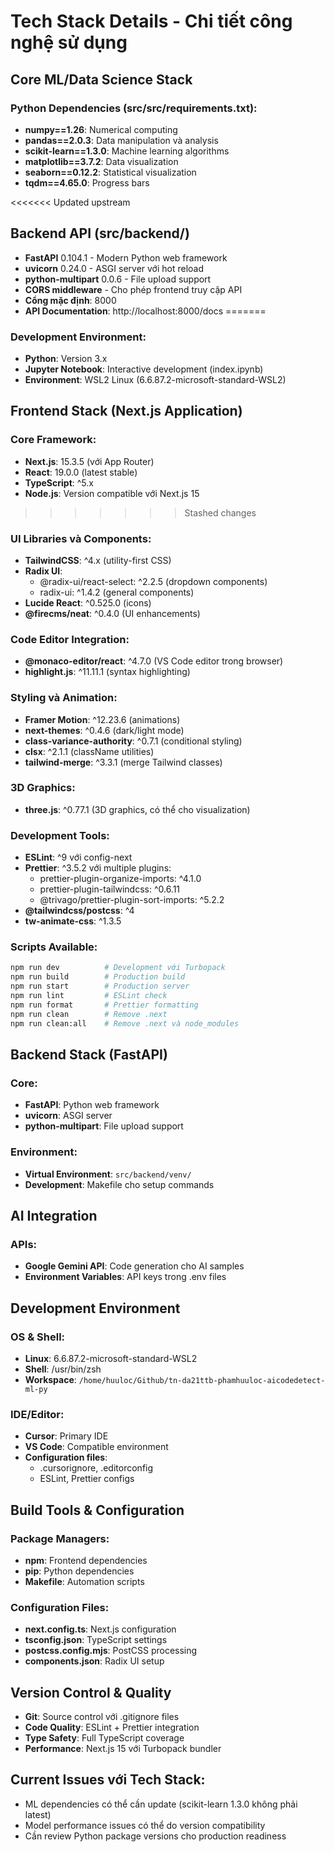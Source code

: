 # Tech Stack Details - Chi tiết công nghệ sử dụng

## Core ML/Data Science Stack
### Python Dependencies (src/src/requirements.txt):
- **numpy==1.26**: Numerical computing
- **pandas==2.0.3**: Data manipulation và analysis
- **scikit-learn==1.3.0**: Machine learning algorithms
- **matplotlib==3.7.2**: Data visualization
- **seaborn==0.12.2**: Statistical visualization
- **tqdm==4.65.0**: Progress bars

<<<<<<< Updated upstream
## Backend API (src/backend/)
- **FastAPI** 0.104.1 - Modern Python web framework
- **uvicorn** 0.24.0 - ASGI server với hot reload
- **python-multipart** 0.0.6 - File upload support
- **CORS middleware** - Cho phép frontend truy cập API
- **Cổng mặc định**: 8000
- **API Documentation**: http://localhost:8000/docs
=======
### Development Environment:
- **Python**: Version 3.x
- **Jupyter Notebook**: Interactive development (index.ipynb)
- **Environment**: WSL2 Linux (6.6.87.2-microsoft-standard-WSL2)

## Frontend Stack (Next.js Application)
### Core Framework:
- **Next.js**: 15.3.5 (với App Router)
- **React**: 19.0.0 (latest stable)
- **TypeScript**: ^5.x
- **Node.js**: Version compatible với Next.js 15
>>>>>>> Stashed changes

### UI Libraries và Components:
- **TailwindCSS**: ^4.x (utility-first CSS)
- **Radix UI**: 
  - @radix-ui/react-select: ^2.2.5 (dropdown components)
  - radix-ui: ^1.4.2 (general components)
- **Lucide React**: ^0.525.0 (icons)
- **@firecms/neat**: ^0.4.0 (UI enhancements)

### Code Editor Integration:
- **@monaco-editor/react**: ^4.7.0 (VS Code editor trong browser)
- **highlight.js**: ^11.11.1 (syntax highlighting)

### Styling và Animation:
- **Framer Motion**: ^12.23.6 (animations)
- **next-themes**: ^0.4.6 (dark/light mode)
- **class-variance-authority**: ^0.7.1 (conditional styling)
- **clsx**: ^2.1.1 (className utilities)
- **tailwind-merge**: ^3.3.1 (merge Tailwind classes)

### 3D Graphics:
- **three.js**: ^0.77.1 (3D graphics, có thể cho visualization)

### Development Tools:
- **ESLint**: ^9 với config-next
- **Prettier**: ^3.5.2 với multiple plugins:
  - prettier-plugin-organize-imports: ^4.1.0
  - prettier-plugin-tailwindcss: ^0.6.11
  - @trivago/prettier-plugin-sort-imports: ^5.2.2
- **@tailwindcss/postcss**: ^4
- **tw-animate-css**: ^1.3.5

### Scripts Available:
```bash
npm run dev          # Development với Turbopack
npm run build        # Production build
npm run start        # Production server
npm run lint         # ESLint check
npm run format       # Prettier formatting
npm run clean        # Remove .next
npm run clean:all    # Remove .next và node_modules
```

## Backend Stack (FastAPI)
### Core:
- **FastAPI**: Python web framework
- **uvicorn**: ASGI server
- **python-multipart**: File upload support

### Environment:
- **Virtual Environment**: `src/backend/venv/`
- **Development**: Makefile cho setup commands

## AI Integration
### APIs:
- **Google Gemini API**: Code generation cho AI samples
- **Environment Variables**: API keys trong .env files

## Development Environment
### OS & Shell:
- **Linux**: 6.6.87.2-microsoft-standard-WSL2
- **Shell**: /usr/bin/zsh
- **Workspace**: `/home/huuloc/Github/tn-da21ttb-phamhuuloc-aicodedetect-ml-py`

### IDE/Editor:
- **Cursor**: Primary IDE
- **VS Code**: Compatible environment
- **Configuration files**:
  - .cursorignore, .editorconfig
  - ESLint, Prettier configs

## Build Tools & Configuration
### Package Managers:
- **npm**: Frontend dependencies
- **pip**: Python dependencies
- **Makefile**: Automation scripts

### Configuration Files:
- **next.config.ts**: Next.js configuration
- **tsconfig.json**: TypeScript settings
- **postcss.config.mjs**: PostCSS processing
- **components.json**: Radix UI setup

## Version Control & Quality
- **Git**: Source control với .gitignore files
- **Code Quality**: ESLint + Prettier integration
- **Type Safety**: Full TypeScript coverage
- **Performance**: Next.js 15 với Turbopack bundler

## Current Issues với Tech Stack:
- ML dependencies có thể cần update (scikit-learn 1.3.0 không phải latest)
- Model performance issues có thể do version compatibility
- Cần review Python package versions cho production readiness
